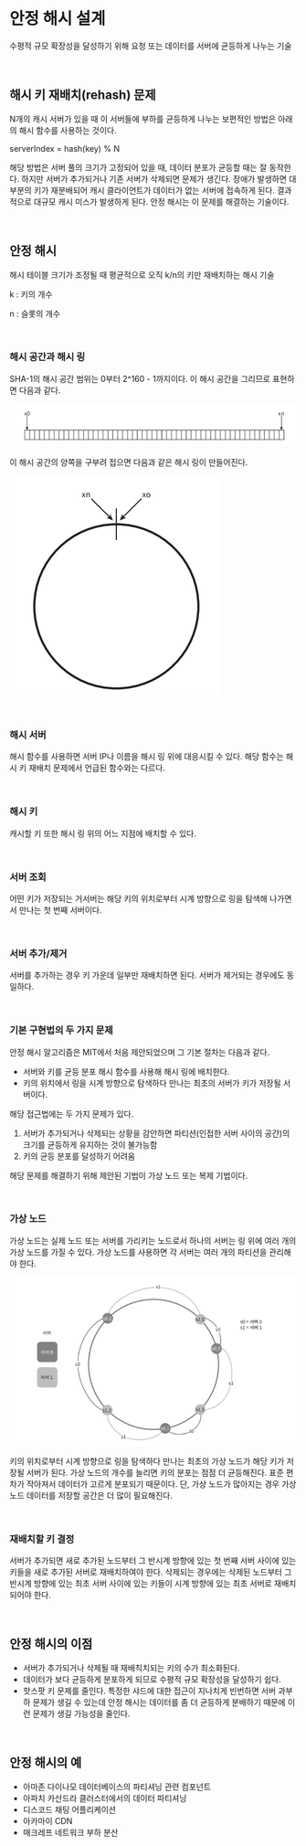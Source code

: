 # 안정 해시 설계

수평적 규모 확장성을 달성하기 위해 요청 또는 데이터를 서버에 균등하게 나누는 기술

<br>



## 해시 키 재배치(rehash) 문제

N개의 캐시 서버가 있을 때 이 서버들에 부하를 균등하게 나누는 보편적인 방법은 아래의 해시 함수를 사용하는 것이다.

serverIndex = hash(key) % N 

해당 방법은 서버 풀의 크기가 고정되어 있을 때, 데이터 분포가 균등할 때는 잘 동작한다. 하지만 서버가 추가되거나 기존 서버가 삭제되면 문제가 생긴다. 장애가 발생하면 대부분의 키가 재분배되어 캐시 클라이언트가 데이터가 없는 서버에 접속하게 된다. 결과적으로 대규모 캐시 미스가 발생하게 된다. 안정 해시는 이 문제를 해결하는 기술이다.

<br>



## 안정 해시

해시 테이블 크기가 조정될 때 평균적으로 오직 k/n의 키만 재배치하는 해시 기술

k : 키의 개수

n : 슬롯의 개수

<br>



### 해시 공간과 해시 링

SHA-1의 해시 공간 범위는 0부터 2^160 - 1까지이다. 이 해시 공간을 그리므로 표현하면 다음과 같다. 

![해시 공간](https://github.com/fe-docker-study/cs-study-for-interview/blob/main/CS/%EB%8C%80%EA%B7%9C%EB%AA%A8%20%EC%8B%9C%EC%8A%A4%ED%85%9C%20%EC%84%A4%EA%B3%84/%ED%8F%AC%EB%8F%84/%EC%82%AC%EC%A7%84/%ED%95%B4%EC%8B%9C%20%EA%B3%B5%EA%B0%84.png)

이 해시 공간의 양쪽을 구부려 접으면 다음과 같은 해시 링이 만들어진다.

![해시 링](https://github.com/fe-docker-study/cs-study-for-interview/blob/main/CS/%EB%8C%80%EA%B7%9C%EB%AA%A8%20%EC%8B%9C%EC%8A%A4%ED%85%9C%20%EC%84%A4%EA%B3%84/%ED%8F%AC%EB%8F%84/%EC%82%AC%EC%A7%84/%ED%95%B4%EC%8B%9C%20%EB%A7%81.png)

<br>



### 해시 서버

해시 함수를 사용하면 서버 IP나 이름을 해시 링  위에 대응시킬 수 있다. 해당 함수는 해시 키 재배치 문제에서 언급된 함수와는 다르다.

<br>



### 해시 키

캐시할 키 또한 해시 링 위의 어느 지점에 배치할 수 있다.

<br>



### 서버 조회

어떤 키가 저장되는 거서버는 해당 키의 위치로부터 시계 방향으로 링을 탐색해 나가면서 만나는 첫 번째 서버이다. 

<br>



### 서버 추가/제거

서버를 추가하는 경우 키 가운데 일부만 재배치하면 된다. 서버가 제거되는 경우에도 동일하다.

<br>



### 기본 구현법의 두 가지 문제

안정 해시 알고리즘은 MIT에서 처음 제안되었으며 그 기본 절차는 다음과 같다.

- 서버와 키를 균등 분포 해시 함수를 사용해 해시 링에 배치한다.
- 키의 위치에서 링을 시계 방향으로 탐색하다 만나는 최초의 서버가 키가 저장될 서버이다.



해당 접근법에는 두 가지 문제가 있다.

1. 서버가 추가되거나 삭제되는 상황을 감안하면 파티션(인접한 서버 사이의 공간)의 크기를 균등하게 유지하는 것이 불가능함
2. 키의 균등 분포를 달성하기 어려움

해당 문제를 해결하기 위해 제안된 기법이 가상 노드 또는 복제 기법이다.

<br>



### 가상 노드

가상 노드는 실제 노드 또는 서버를 가리키는 노드로서 하나의 서버는 링 위에 여러 개의 가상 노드를 가질 수 있다. 가상 노드를 사용하면 각 서버는 여러 개의 파티션을 관리해야 한다.

![가상 노드](https://github.com/fe-docker-study/cs-study-for-interview/blob/main/CS/%EB%8C%80%EA%B7%9C%EB%AA%A8%20%EC%8B%9C%EC%8A%A4%ED%85%9C%20%EC%84%A4%EA%B3%84/%ED%8F%AC%EB%8F%84/%EC%82%AC%EC%A7%84/%EA%B0%80%EC%83%81%20%EB%85%B8%EB%93%9C.png)

키의 위치로부터 시계 방향으로 링을 탐색하다 만나는 최초의 가상 노드가 해당 키가 저장될 서버가 된다. 가상 노드의 개수를 늘리면 키의 분포는 점점 더 균등해진다. 표준 편차가 작아져서 데이터가 고르게 분포되기 때문이다. 단, 가상 노드가 많아지는 경우 가상 노드 데이터를 저장할 공간은 더 많이 필요해진다.

<br>



### 재배치할 키 결정

서버가 추가되면 새로 추가된 노드부터 그 반시계 방향에 있는 첫 번째 서버 사이에 있는 키들을 새로 추가된 서버로 재배치하여야 한다. 삭제되는 경우에는 삭제된 노드부터 그 반시계 방향에 있는 최초 서버 사이에 있는 키들이 시계 방향에 있는 최초 서버로 재배치되어야 한다.

<br>



## 안정 해시의 이점

- 서버가 추가되거나 삭제될 때 재배칙치되는 키의 수가 최소화된다.
- 데이터가 보다 균등하게 분포하게 되므로 수평적 규모 확장성을 달성하기 쉽다.
- 핫스팟 키 문제를 줄인다. 특정한 샤드에 대한 접근이 지나치게 빈번하면 서버 과부하 문제가 생길 수 있는데 안정 해시는 데이터를 좀 더 균등하게 분배하기 때문에 이런 문제가 생길 가능성을 줄인다.

<br>



## 안정 해시의 예

- 아마존 다이나모 데이터베이스의 파티셔닝 관련 컴포넌트
- 아파치 카산드라 클러스터에서의 데이터 파티셔닝
- 디스코드 채팅 어플리케이션
- 아카마이 CDN
- 매크레프 네트워크 부하 분산